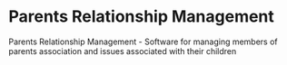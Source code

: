 # Parents Relationship Management
Parents Relationship Management - Software for managing members of parents association and issues associated with their children
